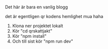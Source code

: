 Det här är bara en vanlig blogg


det är egentligen qr kodens hemlighet mua haha

1. Klona ner projektet lokalt
2. Kör "cd qrskattjakt"
3. Kör "npm install"
4. Och till sist kör "npm run dev"
